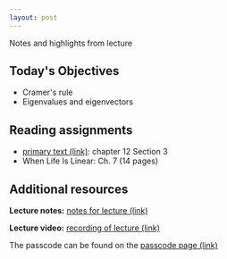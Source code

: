 ```yaml
---
layout: post
---
```


Notes and highlights from lecture

## Today's Objectives

* Cramer's rule
* Eigenvalues and eigenvectors

## Reading assignments

* <a target="_parent" href="../../../extras/textbook.pdf">primary text (link)</a>: chapter 12 Section 3
* When Life Is Linear: Ch. 7 (14 pages)

## Additional resources

**Lecture notes:** <a target="_parent" href="https://wcasper.github.io/math107spring2021/extras/notes/2021-04-28-Note-09-49.pdf">notes for lecture (link)</a>

**Lecture video:** <a target="_parent" href="https://fullerton.zoom.us/rec/share/1smgLnAYyI5Yl1ePDIW7oxOLj1SLR98_tpbbO-f-3XfabWgP7gyPb1HTD1XHjzcl.NpL_wk6F-ChJLsDC">recording of lecture (link)</a>

The passcode can be found on the <a target="_parent" href="https://csufullerton.instructure.com/courses/3127326/pages/video-lecture-keys">passcode page (link)</a>



